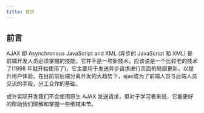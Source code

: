 ```yaml
---
title: 首页
---
```


## 前言

AJAX 即 Asynchronous JavaScript and XML (异步的 JavaScript 和 XML) 是前端开发人员必须掌握的技能。它并不是一项新技术，应该说是一个比较老的技术了(1998 年就开始使用了)，它主要用于发送异步请求进行页面的局部更新，以提升用户体验。在目前前后端分离开发的大趋势下，ajax成为了前端人员与后端人员交流的手段，分工合作的基础。 

或许实际开发我们不会使用原生 AJAX 发送请求，但对于学习者来说，它能更好的帮助我们理解和掌握一些细枝末节。
